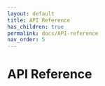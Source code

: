 ```yaml
---
layout: default
title: API Reference
has_children: true
permalink: docs/API-reference
nav_order: 5
---
```


# API Reference